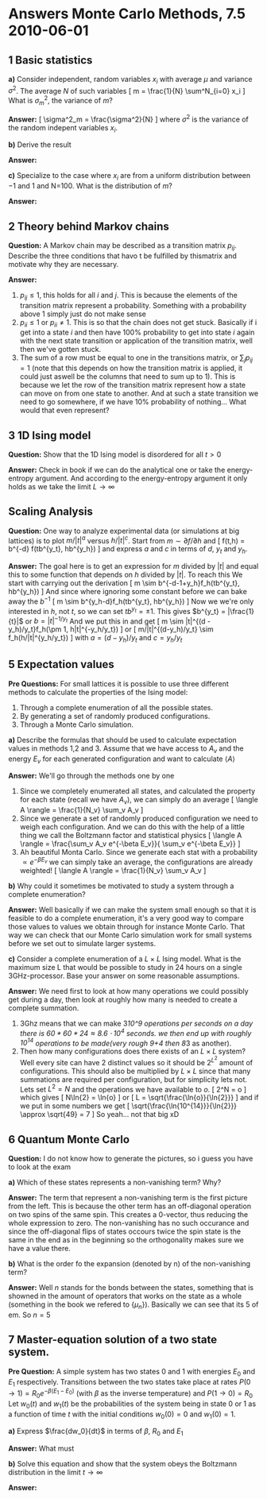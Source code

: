# Answers Monte Carlo Methods, 7.5 2010-06-01
## 1 Basic statistics
__a)__ Consider independent, random variables $x_i$ with average $\mu$ and variance $\sigma^2$. The average $N$ of such variables
\[
 m = \frac{1}{N} \sum^N_{i=0} x_i
\]
What is $\sigma^2_m$, the variance of $m$?

__Answer:__
\[
 \sigma^2_m = \frac{\sigma^2}{N}
\]
where $\sigma^2$ is the variance of the random indepent variables $x_i$.

__b)__ Derive the result

__Answer:__

__c)__ Specialize to the case where $x_i$ are from a uniform distribution between $-1$ and $1$ and N=100. What is the distribution of $m$?

__Answer:__

## 2 Theory behind Markov chains
__Question:__ A Markov chain may be described as a transition matrix $p_{ij}$. Describe  the three conditions that havo t be fulfilled by thismatrix and motivate why they are necessary.

__Answer:__
1. $p_{ij} \leq 1$, this holds for all $i$ and $j$. This is because the elements of the transition matrix represent a probability. Something with a probability above 1 simply just do not make sense
2. $p_{ii} \le 1$ or $p_{ii} \neq 1$. This is so that the chain does not get stuck. Basically if i get into a state $i$ and then have 100% probability to get into state $i$ again with the next state transition or application of the transition matrix, well then we've gotten stuck.
3. The sum of a row must be equal to one in the transitions matrix, or $\sum_j p_{ij} = 1$ (note that this depends on how the transition matrix is applied, it could just aswell be the columns that need to sum up to 1). This is because we let the row of the transition matrix represent how a state can move on from one state to another. And at such a state transition we need to go somewhere, if we have 10% probability of nothing... What would that even represent?

## 3 1D Ising model
__Question:__ Show that the 1D Ising model is disordered for all $t \gt 0$

__Answer:__ Check in book if we can do the analytical one or take the energy-entropy argument. And according to  the energy-entropy argument it only holds as we take the limit $L \to \infty$

## Scaling Analysis
__Question:__ One way to analyze experimental data (or simulations at big lattices) is to plot $m/|t|^a$ versus $h/|t|^c$. Start from $m \sim \partial f / \partial h$ and
\[
f(t,h) = b^{-d} f(tb^{y_t}, hb^{y_h})
\]
and express $a$ and $c$ in terms of $d$, $y_t$ and $y_h$.

__Answer:__ The goal here is to  get an expression for $m$ divided by $|t|$ and equal this to some function that depends on $h$ divided by $|t|$. To reach this We start with carrying out the derivation
\[
 m \sim b^{-d-1+y_h}f_h(tb^{y_t}, hb^{y_h})
\]
And since where ignoring some constant before we can bake away the $b^{-1}$
\[
 m \sim b^{y_h-d}f_h(tb^{y_t}, hb^{y_h})
\]
Now we we're only interested in $h$, not $t$, so we can set $tb^{y_t} = \pm 1$. This gives $b^{y_t} = |\frac{1}{t}|$ or $b = |t|^{-1/y_t}$ And we put this in and get
\[
 m \sim |t|^{(d - y_h)/y_t}f_h(\pm 1, h|t|^{-y_h/y_t})
\]
or
\[
 m/|t|^{(d-y_h)/y_t} \sim f_h(h/|t|^{y_h/y_t})
\]
with $a = (d-y_h)/y_t$ and $c = y_h/y_t$

## 5 Expectation values
__Pre Questions:__ For small lattices it is possible to use three different methods to calculate the properties of the Ising model:
1. Through a complete enumeration of all the possible states.
2. By generating a set of randomly produced configurations.
3. Through a Monte Carlo simulation.

__a)__ Describe the formulas that should be used to calculate expectation values in methods 1,2 and 3. Assume that we have access to $A_v$ and the energy $E_v$ for each generated configuration and want to calculate $\langle A \rangle$

__Answer:__  We'll go through the methods one by one
1. Since we completely enumerated all states, and calculated the property for each state (recall we have $A_v$), we can simply do an average
\[
 \langle A \rangle = \frac{1}{N_v} \sum_v A_v
\]
2. Since we generate a set of randomly produced configuration we need to weigh each configuration. And we can do this with the help of a little thing we call the Boltzmann factor and statistical physics
\[
 \langle A \rangle = \frac{\sum_v A_v e^{-\beta E_v}}{ \sum_v e^{-\beta E_v}}
\]
3. Ah beautiful Monta Carlo. Since we generate each stat with a probability $\propto e^{-\beta E_v}$ we can simply take an average, the configurations are already weighted!
\[
 \langle A \rangle = \frac{1}{N_v} \sum_v A_v
\]

__b)__ Why could it sometimes be motivated to study a system through a complete enumeration?

__Answer:__ Well basically if we can make the system small enough so that it is feasible to do a complete enumeration, it's a very good way to compare those values to values we obtain through for instance Monte Carlo. That way we can check that our Monte Carlo simulation work for small systems before we set out to simulate larger systems.

__c)__ Consider a complete enumeration of a $L \times L$ Ising model. What is the maximum size L that would be possible to study in 24 hours on a single 3GHz-processor. Base your answer on some reasonable assumptions.

__Answer:__ We need first to look at how many operations we could possibly get during a day, then look at roughly how many is needed to create a complete summation.
1. 3Ghz means that we can make 3*10^9 operations per seconds on a day there is $60*60*24 \approx 8.6 \cdot 10^4$ seconds. we then end up with roughly $10^{14}$ operations to be made(very rough 9+4 then 8*3 as another).
2. Then how many configurations does there exists of an $L \times L$ system? Well every site can have 2 distinct values so it should be $2^{L^2}$ amount of configurations. This should also be multiplied by $L\times L$ since that many summations are required per configuration, but for simplicity lets not. Lets set $L^2 =N$ and the operations we have available to $o$.
\[
2^N = o
\]
which gives
\[
N\ln{2} =  \ln{o}
\]
or
\[
 L = \sqrt{\frac{\ln{o}}{\ln{2}}}
\]
and if we put in some numbers we get
\[
\sqrt{\frac{\ln{10^{14}}}{\ln{2}}} \approx \sqrt{49} = 7
\]
So yeah... not that big xD

## 6 Quantum Monte Carlo
__Question:__ I do not know how to generate the pictures, so i guess you have to look at the exam

__a)__ Which of these states represents a non-vanishing term? Why?

__Answer:__ The term that represent a non-vanishing term is the first picture from the left. This is because the other term has an off-diagonal operation on two spins of the same spin. This creates a 0-vector, thus reducing the whole expression to zero. The non-vanishing has no such occurance and since the off-diagonal flips of states occours twice the spin state is the same in the end as in the beginning so the orthogonality makes sure we have a value there.

__b)__ What is the order fo the expansion (denoted by n) of the non-vanishing term?

__Answer:__ Well $n$ stands for the bonds between the states, something that is showned in the amount of operators that works on the state as a whole (something in the book we refered to {$\mu_n$}). Basically we can see that its 5 of em. So $n=5$

## 7 Master-equation solution of a two state system.
__Pre Question:__  A simple system has two states 0 and 1 with energies $E_0$ and $E_1$ respectively. Transitions between the two states take place at rates $P(0 \to 1) = R_0 e^{-\beta(E_1-E_0)}$ (with $\beta$ as the inverse temperature) and $P(1 \to 0 ) = R_0$ Let $w_0(t)$ and $w_1(t)$ be the probabilities of the system being in state 0 or 1 as a function of time $t$ with the initial conditions $w_0(0)=0$ and $w_1(0) = 1$.

__a)__ Express $\frac{dw_0}{dt}$ in terms of $\beta$, $R_0$ and $E_1$

__Answer:__ What must

__b)__ Solve this equation and show that the system obeys the Boltzmann distribution in the limit $t \to \infty$

__Answer:__
